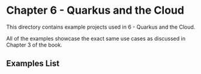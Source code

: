 # Chapter 6 - Quarkus and the Cloud
This directory contains example projects used in 6 - Quarkus and the Cloud.

All of the examples showcase the exact same use cases as discussed in Chapter 3 of the book.

## Examples List
